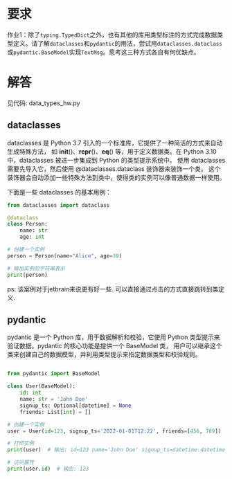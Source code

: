 # 要求

作业1：除了`typing.TypedDict`之外，也有其他的库用类型标注的方式完成数据类型定义。请了解`dataclasses`和`pydantic`的用法，尝试用`dataclasses.dataclass`或`pydantic.BaseModel`实现`TextMsg`。思考这三种方式各自有何优缺点。

# 解答
见代码: data_types_hw.py

## dataclasses

dataclasses 是 Python 3.7 引入的一个标准库，它提供了一种简洁的方式来自动生成特殊方法，
如 __init__()、__repr__()、__eq__() 等，用于定义数据类。在 Python 3.10 中，dataclasses 被进一步集成到 Python 的类型提示系统中。
使用 dataclasses 需要先导入它，然后使用 @dataclasses.dataclass 装饰器来装饰一个类。
这个装饰器会自动添加一些特殊方法到类中，使得类的实例可以像普通数据一样使用。

下面是一些 dataclasses 的基本用例：
```python
from dataclasses import dataclass

@dataclass
class Person:
    name: str
    age: int

# 创建一个实例
person = Person(name="Alice", age=30)

# 输出实例的字符串表示
print(person)
```
ps:  该案例对于jetbrain来说更有好一些. 可以直接通过点击的方式直接跳转到类定义.

## pydantic
pydantic 是一个 Python 库，用于数据解析和校验，它使用 Python 类型提示来验证数据。pydantic 的核心功能是提供一个 BaseModel 类，
用户可以继承这个类来创建自己的数据模型，并利用类型提示来指定数据类型和校验规则。

```python

from pydantic import BaseModel

class User(BaseModel):
    id: int
    name: str = 'John Doe'
    signup_ts: Optional[datetime] = None
    friends: List[int] = []

# 创建一个实例
user = User(id=123, signup_ts='2022-01-01T12:22', friends=[456, 789])

# 打印实例
print(user)  # 输出: id=123 name='John Doe' signup_ts=datetime.datetime(2022, 1, 1, 12, 22) friends=[456, 789]

# 访问属性
print(user.id)  # 输出: 123

```
